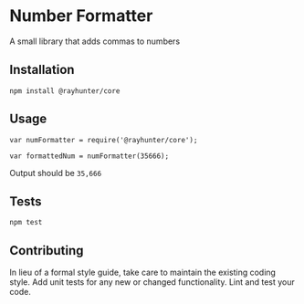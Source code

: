 Number Formatter
=========

A small library that adds commas to numbers

## Installation

  `npm install @rayhunter/core`

## Usage

    var numFormatter = require('@rayhunter/core');

    var formattedNum = numFormatter(35666);
  
  
  Output should be `35,666`


## Tests

  `npm test`

## Contributing

In lieu of a formal style guide, take care to maintain the existing coding style. Add unit tests for any new or changed functionality. Lint and test your code.